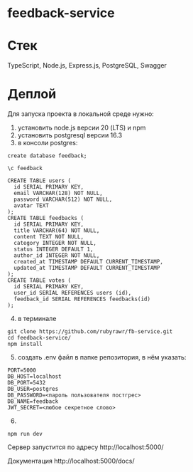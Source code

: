 # feedback-service

# Стек

TypeScript, Node.js, Express.js, PostgreSQL, Swagger

# Деплой
Для запуска проекта в локальной среде нужно:
1) установить node.js версии 20 (LTS) и npm
2) установить postgresql версии 16.3
3) в консоли postgres:
```
create database feedback;
```
```
\c feedback
```
```
CREATE TABLE users (
  id SERIAL PRIMARY KEY,
  email VARCHAR(128) NOT NULL,
  password VARCHAR(512) NOT NULL,
  avatar TEXT
);
CREATE TABLE feedbacks (
  id SERIAL PRIMARY KEY,
  title VARCHAR(64) NOT NULL,
  content TEXT NOT NULL,
  category INTEGER NOT NULL,
  status INTEGER DEFAULT 1,
  author_id INTEGER NOT NULL,
  created_at TIMESTAMP DEFAULT CURRENT_TIMESTAMP,
  updated_at TIMESTAMP DEFAULT CURRENT_TIMESTAMP
);
CREATE TABLE votes (
  id SERIAL PRIMARY KEY,
  user_id SERIAL REFERENCES users (id),
  feedback_id SERIAL REFERENCES feedbacks(id)
);
```
4) в терминале
```
git clone https://github.com/rubyrawr/fb-service.git
cd feedback-service/
npm install
```
5) создать .env файл в папке репозитория, в нём указать:
```
PORT=5000
DB_HOST=localhost
DB_PORT=5432
DB_USER=postgres
DB_PASSWORD=<пароль пользователя постгрес>
DB_NAME=feedback
JWT_SECRET=<любое секретное слово>
```

6)
```
npm run dev
```
Сервер запустится по адресу http://localhost:5000/

Документация http://localhost:5000/docs/
